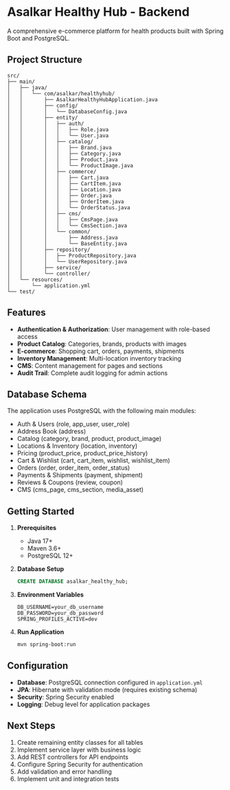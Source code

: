 # Asalkar Healthy Hub - Backend

A comprehensive e-commerce platform for health products built with Spring Boot and PostgreSQL.

## Project Structure

```
src/
├── main/
│   ├── java/
│   │   └── com/asalkar/healthyhub/
│   │       ├── AsalkarHealthyHubApplication.java
│   │       ├── config/
│   │       │   └── DatabaseConfig.java
│   │       ├── entity/
│   │       │   ├── auth/
│   │       │   │   ├── Role.java
│   │       │   │   └── User.java
│   │       │   ├── catalog/
│   │       │   │   ├── Brand.java
│   │       │   │   ├── Category.java
│   │       │   │   ├── Product.java
│   │       │   │   └── ProductImage.java
│   │       │   ├── commerce/
│   │       │   │   ├── Cart.java
│   │       │   │   ├── CartItem.java
│   │       │   │   ├── Location.java
│   │       │   │   ├── Order.java
│   │       │   │   ├── OrderItem.java
│   │       │   │   └── OrderStatus.java
│   │       │   ├── cms/
│   │       │   │   ├── CmsPage.java
│   │       │   │   └── CmsSection.java
│   │       │   └── common/
│   │       │       ├── Address.java
│   │       │       └── BaseEntity.java
│   │       ├── repository/
│   │       │   ├── ProductRepository.java
│   │       │   └── UserRepository.java
│   │       ├── service/
│   │       └── controller/
│   └── resources/
│       └── application.yml
└── test/
```

## Features

- **Authentication & Authorization**: User management with role-based access
- **Product Catalog**: Categories, brands, products with images
- **E-commerce**: Shopping cart, orders, payments, shipments
- **Inventory Management**: Multi-location inventory tracking
- **CMS**: Content management for pages and sections
- **Audit Trail**: Complete audit logging for admin actions

## Database Schema

The application uses PostgreSQL with the following main modules:
- Auth & Users (role, app_user, user_role)
- Address Book (address)
- Catalog (category, brand, product, product_image)
- Locations & Inventory (location, inventory)
- Pricing (product_price, product_price_history)
- Cart & Wishlist (cart, cart_item, wishlist, wishlist_item)
- Orders (order, order_item, order_status)
- Payments & Shipments (payment, shipment)
- Reviews & Coupons (review, coupon)
- CMS (cms_page, cms_section, media_asset)

## Getting Started

1. **Prerequisites**
   - Java 17+
   - Maven 3.6+
   - PostgreSQL 12+

2. **Database Setup**
   ```sql
   CREATE DATABASE asalkar_healthy_hub;
   ```

3. **Environment Variables**
   ```
   DB_USERNAME=your_db_username
   DB_PASSWORD=your_db_password
   SPRING_PROFILES_ACTIVE=dev
   ```

4. **Run Application**
   ```bash
   mvn spring-boot:run
   ```

## Configuration

- **Database**: PostgreSQL connection configured in `application.yml`
- **JPA**: Hibernate with validation mode (requires existing schema)
- **Security**: Spring Security enabled
- **Logging**: Debug level for application packages

## Next Steps

1. Create remaining entity classes for all tables
2. Implement service layer with business logic
3. Add REST controllers for API endpoints
4. Configure Spring Security for authentication
5. Add validation and error handling
6. Implement unit and integration tests